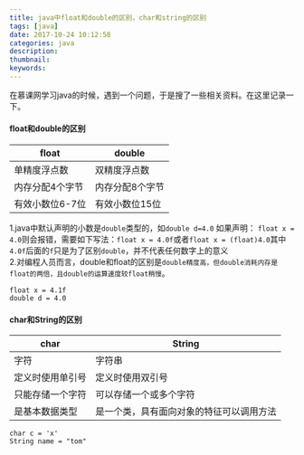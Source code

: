 ```yaml
---
title: java中float和double的区别，char和string的区别
tags: [java]
date: 2017-10-24 10:12:58
categories: java
description:
thumbnail:
keywords:
---
```

在慕课网学习java的时候，遇到一个问题，于是搜了一些相关资料。在这里记录一下。
#### float和double的区别


float | double
---|---
单精度浮点数 | 双精度浮点数
内存分配4个字节 | 内存分配8个字节
有效小数位6-7位 | 有效小数位15位
1.java中默认声明的小数是`double`类型的，如`double d=4.0`
如果声明： `float x = 4.0`则会报错，需要如下写法：`float x = 4.0f`或者`float x = (float)4.0`其中`4.0f`后面的`f`只是为了区别`double`，并不代表任何数字上的意义  
2.对编程人员而言，double和float的区别是`double精度高，但double消耗内存是float的两倍，且double的运算速度较float稍慢`。
```
float x = 4.1f
double d = 4.0
```
#### char和String的区别

char | String
---|---
字符| 字符串
定义时使用单引号  |定义时使用双引号
只能存储一个字符 | 可以存储一个或多个字符
是基本数据类型 | 是一个类，具有面向对象的特征可以调用方法
```
char c = 'x'
String name = "tom"
```

